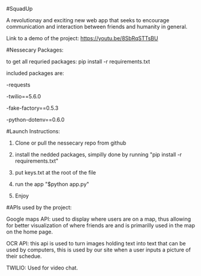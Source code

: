 #SquadUp

A revolutionay and exciting new web app that seeks to encourage communication and interaction between friends and humanity in general. 




Link to a demo of the project: https://youtu.be/8SbRqSTTsBU




#Nessecary Packages:

to get all requried packages: pip install -r requirements.txt

included packages are:

-requests

-twilio==5.6.0

-fake-factory==0.5.3

-python-dotenv==0.6.0






#Launch Instructions:

1. Clone or pull the nessecary repo from github

2. install the nedded packages, simpilly done by running "pip install -r requirements.txt"

3. put keys.txt at the root of the file

4. run the app "$python app.py"

5. Enjoy




#APIs used by the project:

Google maps API: used to display where users are on a map, thus allowing for better visualization of where friends are and is primarilly used in the map on the home page.

OCR API: this api is used to turn images holding text into text that can be used by computers, this is used by our site when a user inputs a picture of their schedue.

TWILIO:  Used for video chat.




